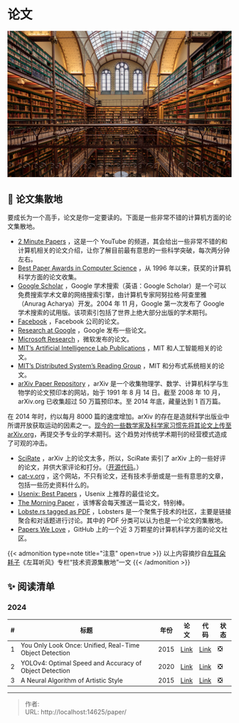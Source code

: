 # 论文


![](/page/michael-d-beckwith-tSTC7q2PrrA-unsplash.jpg)

## 🚀 论文集散地

要成长为一个高手，论文是你一定要读的。下面是一些非常不错的计算机方面的论文集散地。

- [2 Minute Papers](https://www.youtube.com/user/keeroyz) ，这是一个 YouTube 的频道，其会给出一些非常不错的和计算机相关的论文介绍，让你了解目前最有意思的一些科学突破，每次两分钟左右。
- [Best Paper Awards in Computer Science](http://jeffhuang.com/best_paper_awards.html) ，从 1996 年以来，获奖的计算机科学方面的论文收集。
- [Google Scholar](https://scholar.google.com/citations?view_op=top_venues&amp;hl=en&amp;vq=eng) ，Google 学术搜索（英语：Google Scholar）是一个可以免费搜索学术文章的网络搜索引擎，由计算机专家阿努拉格·阿查里雅（Anurag Acharya）开发。2004 年 11 月，Google 第一次发布了 Google 学术搜索的试用版。该项索引包括了世界上绝大部分出版的学术期刊。
- [Facebook](https://research.fb.com/publications/) ，Facebook 公司的论文。
- [Research at Google](https://research.google.com/pubs/papers.html) ，Google 发布一些论文。
- [Microsoft Research](http://research.microsoft.com/apps/catalog/default.aspx?t=publications) ，微软发布的论文。
- [MIT’s Artificial Intelligence Lab Publications](http://dspace.mit.edu/handle/1721.1/39813) ，MIT 和人工智能相关的论文。
- [MIT’s Distributed System’s Reading Group](http://dsrg.pdos.csail.mit.edu/) ，MIT 和分布式系统相关的论文。
- [arXiv Paper Repository](http://arxiv.org/) ，arXiv 是一个收集物理学、数学、计算机科学与生物学的论文预印本的网站，始于 1991 年 8 月 14 日。截至 2008 年 10 月，arXiv.org 已收集超过 50 万篇预印本。至 2014 年底，藏量达到 1 百万篇。

在 2014 年时，约以每月 8000 篇的速度增加。arXiv 的存在是造就科学出版业中所谓开放获取运动的因素之一。[现今的一些数学家及科学家习惯先将其论文上传至 arXiv.org](http://xn--arxiv-fg1hkcv1bsq8ou4ah3qdrav4x3y4aba27kca63mi37cvtv0oa620yrgo0ot6k2c1f3c.org/)，再提交予专业的学术期刊。这个趋势对传统学术期刊的经营模式造成了可观的冲击。

- [SciRate](https://scirate.com/) ，arXiv 上的论文太多，所以，SciRate 索引了 arXiv 上的一些好评的论文，并供大家评论和打分。（[开源代码](https://github.com/scirate/scirate)。）
- [cat\-v.org](http://doc.cat-v.org/) ，这个网站，不只有论文，还有技术手册或是一些有意思的文章，包括一些历史资料什么的。
- [Usenix: Best Papers](https://www.usenix.org/conferences/best-papers) ，Usenix 上推荐的最佳论文。
- [The Morning Paper](https://blog.acolyer.org/) ，该博客会每天推送一篇论文，特别棒。
- [Lobste.rs tagged as PDF](https://lobste.rs/t/pdf) ，Lobsters 是一个聚焦于技术的社区，主要是链接聚合和对话题进行讨论。其中的 PDF 分类可以认为也是一个论文的集散地。
- [Papers We Love](https://github.com/papers-we-love/papers-we-love) ，GitHub 上的一个近 3 万颗星的计算机科学方面的论文社区。

{{&lt; admonition type=note title=&#34;注意&#34; open=true &gt;}}
以上内容摘抄自[左耳朵耗子](https://coolshell.cn/)《左耳听风》专栏“技术资源集散地”一文
{{&lt; /admonition &gt;}}

## ✨ 阅读清单

### 2024

| #   | 标题                                                    | 年份 | 论文                                     | 代码                                                                     | 状态 |
| --- | ------------------------------------------------------- | ---- | ---------------------------------------- | ------------------------------------------------------------------------ | ---- |
| 1   | You Only Look Once: Unified, Real-Time Object Detection | 2015 | [Link](https://arxiv.org/abs/1506.02640) | [Link](https://github.com/abeardear/pytorch-YOLO-v1)                     | ❎   |
| 2   | YOLOv4: Optimal Speed and Accuracy of Object Detection  | 2020 | [Link](https://arxiv.org/abs/2004.10934) | [Link](https://github.com/AlexeyAB/darknet)                              | ❎   |
| 3   | A Neural Algorithm of Artistic Style                    | 2015 | [Link](https://arxiv.org/abs/1508.06576) | [Link](https://github.com/Kautenja/a-neural-algorithm-of-artistic-style) | ❎   |


---

> 作者:   
> URL: http://localhost:14625/paper/  

